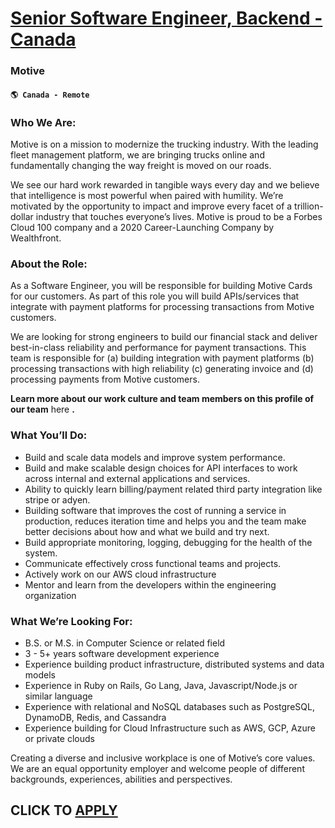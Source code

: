 # [Senior Software Engineer, Backend - Canada](https://www.remotewlb.com/apply/senior-software-engineer-backend-canada)  
### Motive  
#### `🌎 Canada - Remote`  

### **Who We Are:**

Motive is on a mission to modernize the trucking industry. With the leading fleet management platform, we are bringing trucks online and fundamentally changing the way freight is moved on our roads.

We see our hard work rewarded in tangible ways every day and we believe that intelligence is most powerful when paired with humility. We’re motivated by the opportunity to impact and improve every facet of a trillion-dollar industry that touches everyone’s lives. Motive is proud to be a Forbes Cloud 100 company and a 2020 Career-Launching Company by Wealthfront.

### **About the Role:**

As a Software Engineer, you will be responsible for building Motive Cards for our customers. As part of this role you will build APIs/services that integrate with payment platforms for processing transactions from Motive customers.

We are looking for strong engineers to build our financial stack and deliver best-in-class reliability and performance for payment transactions. This team is responsible for (a) building integration with payment platforms (b) processing transactions with high reliability (c) generating invoice and (d) processing payments from Motive customers.

**Learn more about our work culture and team members on this profile of our team** here **.**

### **What You’ll Do:**

  * Build and scale data models and improve system performance.
  * Build and make scalable design choices for API interfaces to work across internal and external applications and services.
  * Ability to quickly learn billing/payment related third party integration like stripe or adyen. 
  * Building software that improves the cost of running a service in production, reduces iteration time and helps you and the team make better decisions about how and what we build and try next. 
  * Build appropriate monitoring, logging, debugging for the health of the system.
  * Communicate effectively cross functional teams and projects.
  * Actively work on our AWS cloud infrastructure
  * Mentor and learn from the developers within the engineering organization 

### **What We’re Looking For:**

  * B.S. or M.S. in Computer Science or related field
  * 3 - 5+ years software development experience
  * Experience building product infrastructure, distributed systems and data models
  * Experience in Ruby on Rails, Go Lang, Java, Javascript/Node.js or similar language
  * Experience with relational and NoSQL databases such as PostgreSQL, DynamoDB, Redis, and Cassandra
  * Experience building for Cloud Infrastructure such as AWS, GCP, Azure or private clouds

Creating a diverse and inclusive workplace is one of Motive’s core values. We are an equal opportunity employer and welcome people of different backgrounds, experiences, abilities and perspectives.

###  
  

  
## CLICK TO [APPLY](https://www.remotewlb.com/apply/senior-software-engineer-backend-canada)

